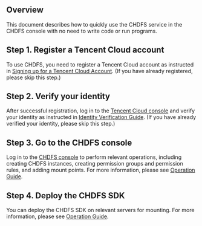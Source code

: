 ## Overview

This document describes how to quickly use the CHDFS service in the CHDFS console with no need to write code or run programs.

## Step 1. Register a Tencent Cloud account
To use CHDFS, you need to register a Tencent Cloud account as instructed in [Signing up for a Tencent Cloud Account](https://intl.cloud.tencent.com/document/product/378/17985). (If you have already registered, please skip this step.)

## Step 2. Verify your identity

After successful registration, log in to the [Tencent Cloud console](https://console.cloud.tencent.com/) and verify your identity as instructed in [Identity Verification Guide](https://intl.cloud.tencent.com/document/product/378/3629). (If you have already verified your identity, please skip this step.)

## Step 3. Go to the CHDFS console
Log in to the [CHDFS console](https://console.cloud.tencent.com/chdfs) to perform relevant operations, including creating CHDFS instances, creating permission groups and permission rules, and adding mount points. For more information, please see [Operation Guide](https://intl.cloud.tencent.com/document/product/1106/41953).

## Step 4. Deploy the CHDFS SDK
You can deploy the CHDFS SDK on relevant servers for mounting. For more information, please see [Operation Guide](https://intl.cloud.tencent.com/document/product/1106/41953).



